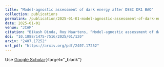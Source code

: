 ```yaml
---
title: "Model-agnostic assessment of dark energy after DESI DR1 BAO"
collection: publications
permalink: /publication/2025-01-01-model-agnostic-assessment-of-dark-energy-after-desi-dr1-bao
date: 2025-01-01
venue: "JCAP"
citation: "Bikash Dinda, Roy Maartens, “Model-agnostic assessment of dark energy after DESI DR1 BAO.” JCAP, 2025."
doi: "10.1088/1475-7516/2025/01/120"
arxiv: "2407.17252"
url_pdf: "https://arxiv.org/pdf/2407.17252"
---
```


Use [Google Scholar](https://scholar.google.com/scholar?q=Model-agnostic+assessment+of+dark+energy+after+DESI+DR1+BAO){:target="_blank"}
